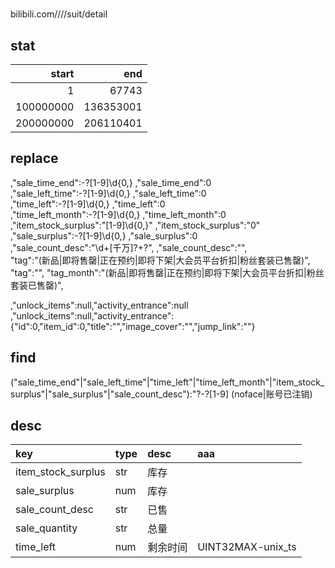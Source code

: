 #

bilibili.com////suit/detail

## stat
|start|end|
|--:|--:|
|1	|	67743 |
|100000000	| 136353001 |
|200000000	| 206110401 |

## replace
,"sale_time_end":-?[1-9]\d{0,}	,"sale_time_end":0  
,"sale_left_time":-?[1-9]\d{0,}	,"sale_left_time":0  
,"time_left":-?[1-9]\d{0,}	,"time_left":0  
,"time_left_month":-?[1-9]\d{0,}	,"time_left_month":0  
,"item_stock_surplus":"[1-9]\d{0,}"	,"item_stock_surplus":"0"  
,"sale_surplus":-?[1-9]\d{0,}	,"sale_surplus":0  
,"sale_count_desc":"\d+[千万]?\+?",	,"sale_count_desc":"",  
"tag":"(新品|即将售罄|正在预约|即将下架|大会员平台折扣|粉丝套装已售罄)",		"tag":"",
"tag_month":"(新品|即将售罄|正在预约|即将下架|大会员平台折扣|粉丝套装已售罄)",

,"unlock_items":null,"activity_entrance":null
,"unlock_items":null,"activity_entrance":\{"id":0,"item_id":0,"title":"","image_cover":"","jump_link":""\}

## find
("sale_time_end"|"sale_left_time"|"time_left"|"time_left_month"|"item_stock_surplus"|"sale_surplus"|"sale_count_desc"):"?-?[1-9]
(noface|账号已注销)

## desc
| key					| type	| desc	| aaa
|:--|:--|:--|:--|
| item_stock_surplus	| str	| 库存	|
| sale_surplus			| num	| 库存	|
| sale_count_desc		| str	| 已售	|
| sale_quantity			| str	| 总量	|
| time_left				| num	| 剩余时间	|UINT32MAX-unix_ts